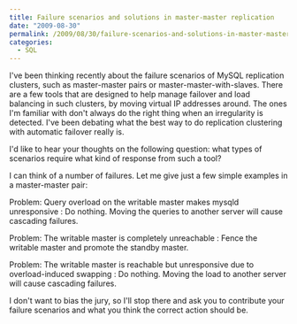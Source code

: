 ```yaml
---
title: Failure scenarios and solutions in master-master replication
date: "2009-08-30"
permalink: /2009/08/30/failure-scenarios-and-solutions-in-master-master-replication/
categories:
  - SQL
---
```

I've been thinking recently about the failure scenarios of MySQL replication clusters, such as master-master pairs or master-master-with-slaves. There are a few tools that are designed to help manage failover and load balancing in such clusters, by moving virtual IP addresses around. The ones I'm familiar with don't always do the right thing when an irregularity is detected. I've been debating what the best way to do replication clustering with automatic failover really is.

I'd like to hear your thoughts on the following question: what types of scenarios require what kind of response from such a tool?

I can think of a number of failures. Let me give just a few simple examples in a master-master pair:

Problem: Query overload on the writable master makes mysqld unresponsive
:   Do nothing. Moving the queries to another server will cause cascading failures.

Problem: The writable master is completely unreachable
:   Fence the writable master and promote the standby master.

Problem: The writable master is reachable but unresponsive due to overload-induced swapping
:   Do nothing. Moving the load to another server will cause cascading failures.

I don't want to bias the jury, so I'll stop there and ask you to contribute your failure scenarios and what you think the correct action should be.
